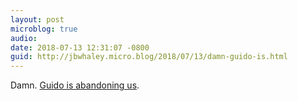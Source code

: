 ```yaml
---
layout: post
microblog: true
audio: 
date: 2018-07-13 12:31:07 -0800
guid: http://jbwhaley.micro.blog/2018/07/13/damn-guido-is.html
---
```

Damn. [Guido is abandoning us](https://www.mail-archive.com/python-committers@python.org/msg05628.html).
